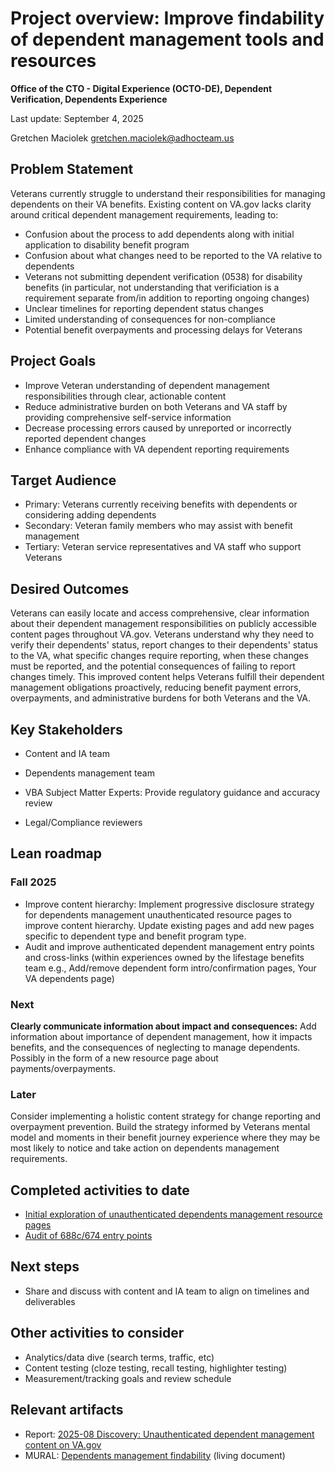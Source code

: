 # Project overview: Improve findability of dependent management tools and resources

**Office of the CTO - Digital Experience (OCTO-DE), Dependent Verification, Dependents Experience**

Last update: September 4, 2025

Gretchen Maciolek gretchen.maciolek@adhocteam.us

## Problem Statement

Veterans currently struggle to understand their responsibilities for managing dependents on their VA benefits. Existing content on VA.gov lacks clarity around critical dependent management requirements, leading to:

*  Confusion about the process to add dependents along with initial application to disability benefit program 
* Confusion about what changes need to be reported to the VA relative to dependents
* Veterans not submitting dependent verification (0538) for disability benefits (in particular, not understanding that verificiation is a requirement separate from/in addition to reporting ongoing changes)
*   Unclear timelines for reporting dependent status changes
*   Limited understanding of consequences for non-compliance
*   Potential benefit overpayments and processing delays for Veterans
     
  
## Project Goals
*   Improve Veteran understanding of dependent management responsibilities through clear, actionable content
*   Reduce administrative burden on both Veterans and VA staff by providing comprehensive self-service information
*   Decrease processing errors caused by unreported or incorrectly reported dependent changes
*   Enhance compliance with VA dependent reporting requirements
    

## Target Audience

* Primary: Veterans currently receiving benefits with dependents or considering adding dependents
* Secondary: Veteran family members who may assist with benefit management
* Tertiary: Veteran service representatives and VA staff who support Veterans

## Desired Outcomes
  
Veterans can easily locate and access comprehensive, clear information about their dependent management responsibilities on publicly accessible content pages throughout VA.gov. Veterans understand why they need to verify their dependents' status, report changes to their dependents' status to the VA, what specific changes require reporting, when these changes must be reported, and the potential consequences of failing to report changes timely. This improved content helps Veterans fulfill their dependent management obligations proactively, reducing benefit payment errors, overpayments, and administrative burdens for both Veterans and the VA.

## Key Stakeholders

*   Content and IA team
    
*   Dependents management team
    
*   VBA Subject Matter Experts: Provide regulatory guidance and accuracy review
    
*   Legal/Compliance reviewers


## Lean roadmap

### Fall 2025
- Improve content hierarchy: Implement progressive disclosure strategy for dependents management unauthenticated resource pages to improve content hierarchy. Update existing pages and add new pages specific to dependent type and benefit program type. 
- Audit and improve authenticated dependent management entry points and cross-links (within experiences owned by the lifestage benefits team e.g., Add/remove dependent form intro/confirmation pages, Your VA dependents page)

### Next
**Clearly communicate information about impact and consequences:** Add information about importance of dependent management, how it impacts benefits, and the consequences of neglecting to manage dependents. Possibly in the form of a new resource page about payments/overpayments.

### Later
Consider implementing a holistic content strategy for change reporting and overpayment prevention. Build the strategy informed by Veterans mental model and moments in their benefit journey experience where they may be most likely to notice and take action on dependents management requirements.

## Completed activities to date 
- [Initial exploration of unauthenticated dependents management resource pages](https://github.com/department-of-veterans-affairs/va.gov-team/issues/112154)
- [Audit of 688c/674 entry points](https://github.com/orgs/department-of-veterans-affairs/projects/1237/views/3?pane=issue&itemId=118036186&issue=department-of-veterans-affairs%7Cva.gov-team%7C113355)

## Next steps
- Share and discuss with content and IA team to align on timelines and deliverables

## Other activities to consider
- Analytics/data dive (search terms, traffic, etc)
- Content testing (cloze testing, recall testing, highlighter testing)
- Measurement/tracking goals and review schedule


## Relevant artifacts
- Report: [2025-08 Discovery: Unauthenticated dependent management content on VA.gov](https://github.com/department-of-veterans-affairs/va.gov-team/blob/master/products/dependents/content/findability/Discovery%3A%20Dependents%20management%20content%20updates.md)
- MURAL: [Dependents management findability](https://app.mural.co/t/departmentofveteransaffairs9999/m/departmentofveteransaffairs9999/1753816606740/b9bd04cec1e87c8568709e31977a92826f3496ad) (living document)


